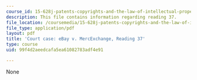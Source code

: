 ```yaml
---
course_id: 15-628j-patents-copyrights-and-the-law-of-intellectual-property-spring-2013
description: This file contains information regarding reading 37.
file_location: /coursemedia/15-628j-patents-copyrights-and-the-law-of-intellectual-property-spring-2013/99f4d2aeedcafa5ea61082783adf4e91_MIT15_628JS13_read37.pdf
file_type: application/pdf
layout: pdf
title: 'Court case: eBay v. MercExchange, Reading 37'
type: course
uid: 99f4d2aeedcafa5ea61082783adf4e91

---
```

None